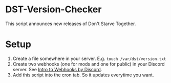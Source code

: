 # DST-Version-Checker
This script announces new releases of Don't Starve Together. 

# Setup
1. Create a file somewhere in your server. E.g. `touch /var/dst/version.txt`
2. Create two webhooks (one for mods and one for public) in your Discord server. See [Intro to Webhooks by Discord](https://support.discord.com/hc/en-us/articles/228383668-Intro-to-Webhooks).
3. Add this script into the cron tab. So it updates everytime you want. 

